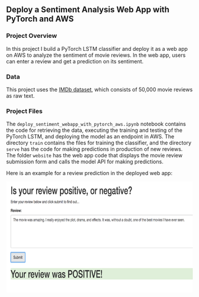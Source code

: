 ## Deploy a Sentiment Analysis Web App with PyTorch and AWS

### Project Overview
In this project I build a PyTorch LSTM classifier and deploy it as a web app on AWS to analyze the sentiment of movie reviews. In the web app, users can enter a review and get a prediction on its sentiment.

### Data
This project uses the [IMDb dataset](http://ai.stanford.edu/~amaas/data/sentiment/), which consists of 50,000 movie reviews as raw text.


### Project Files
The `deploy_sentiment_webapp_with_pytorch_aws.ipynb` notebook contains the code for retrieving the data, executing the training and testing of the PyTorch LSTM, and deploying the model as an endpoint in AWS. The directory `train` contains the files for training the classifier, and the directory `serve` has the code for making predictions in production of new reviews. The folder `website` has the web app code that displays the movie review submission form and calls the model API for making predictions.

Here is an example for a review prediction in the deployed web app:

<img src="images/webapp_final.png" style="width:700px;height:300px">
